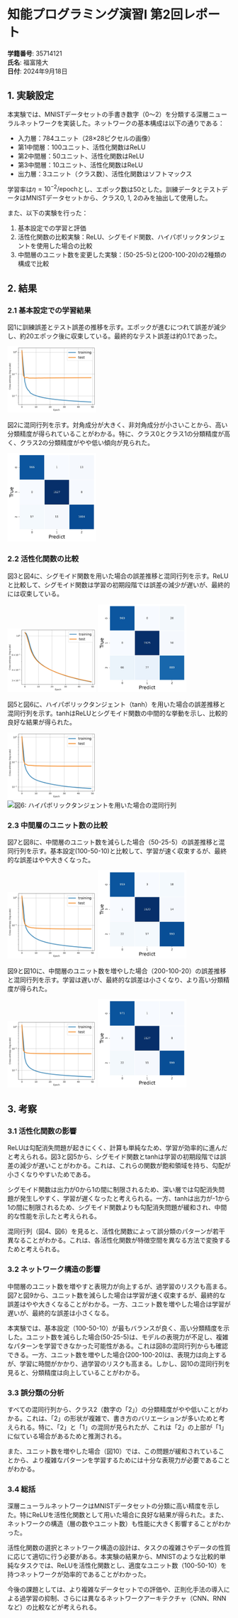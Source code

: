 # 知能プログラミング演習I 第2回レポート

**学籍番号**: 35714121  
**氏名**: 福富隆大  
**日付**: 2024年9月18日

## 1. 実験設定

本実験では、MNISTデータセットの手書き数字（0〜2）を分類する深層ニューラルネットワークを実装した。ネットワークの基本構成は以下の通りである：

- 入力層：784ユニット（28×28ピクセルの画像）
- 第1中間層：100ユニット、活性化関数はReLU
- 第2中間層：50ユニット、活性化関数はReLU
- 第3中間層：10ユニット、活性化関数はReLU
- 出力層：3ユニット（クラス数）、活性化関数はソフトマックス

学習率は$\eta = 10^{-2}/\text{epoch}$とし、エポック数は50とした。訓練データとテストデータはMNISTデータセットから、クラス0, 1, 2のみを抽出して使用した。

また、以下の実験を行った：
1. 基本設定での学習と評価
2. 活性化関数の比較実験：ReLU、シグモイド関数、ハイパボリックタンジェントを使用した場合の比較
3. 中間層のユニット数を変更した実験：(50-25-5)と(200-100-20)の2種類の構成で比較

## 2. 結果

### 2.1 基本設定での学習結果

図1に訓練誤差とテスト誤差の推移を示す。エポックが進むにつれて誤差が減少し、約20エポック後に収束している。最終的なテスト誤差は約0.1であった。

<img src="./error_page-0001.jpg" alt="図1: 訓練誤差とテスト誤差の推移" width="200px">

図2に混同行列を示す。対角成分が大きく、非対角成分が小さいことから、高い分類精度が得られていることがわかる。特に、クラス0とクラス1の分類精度が高く、クラス2の分類精度がやや低い傾向が見られた。

<img src="./confusion_page-0001.jpg" alt="図2: 混同行列" width="200px">

### 2.2 活性化関数の比較

図3と図4に、シグモイド関数を用いた場合の誤差推移と混同行列を示す。ReLUと比較して、シグモイド関数は学習の初期段階では誤差の減少が遅いが、最終的には収束している。

<img src="./error_sigmoid_page-0001.jpg" alt="図3: シグモイド関数を用いた場合の誤差推移" width="200px">
<img src="./confusion_sigmoid_page-0001.jpg" alt="図4: シグモイド関数を用いた場合の混同行列" width="200px">

図5と図6に、ハイパボリックタンジェント（tanh）を用いた場合の誤差推移と混同行列を示す。tanhはReLUとシグモイド関数の中間的な挙動を示し、比較的良好な結果が得られた。

<img src="./error_tanh_page-0001.jpg" alt="図5: ハイパボリックタンジェントを用いた場合の誤差推移" width="200px">
<img src="./confusion_tanh_page-0001.jpg" alt="図6: ハイパボリックタンジェントを用いた場合の混同行列" width="200px">

### 2.3 中間層のユニット数の比較

図7と図8に、中間層のユニット数を減らした場合（50-25-5）の誤差推移と混同行列を示す。基本設定(100-50-10)と比較して、学習が速く収束するが、最終的な誤差はやや大きくなった。

<img src="./error_small_page-0001.jpg" alt="図7: ユニット数を減らした場合の誤差推移" width="200px">
<img src="./confusion_small_page-0001.jpg" alt="図8: ユニット数を減らした場合の混同行列" width="200px">

図9と図10に、中間層のユニット数を増やした場合（200-100-20）の誤差推移と混同行列を示す。学習は遅いが、最終的な誤差は小さくなり、より高い分類精度が得られた。

<img src="./error_large_page-0001.jpg" alt="図9: ユニット数を増やした場合の誤差推移" width="200px">
<img src="./confusion_large_page-0001.jpg" alt="図10: ユニット数を増やした場合の混同行列" width="200px">

## 3. 考察

### 3.1 活性化関数の影響

ReLUは勾配消失問題が起きにくく、計算も単純なため、学習が効率的に進んだと考えられる。図3と図5から、シグモイド関数とtanhは学習の初期段階では誤差の減少が遅いことがわかる。これは、これらの関数が飽和領域を持ち、勾配が小さくなりやすいためである。

シグモイド関数は出力が0から1の間に制限されるため、深い層では勾配消失問題が発生しやすく、学習が遅くなったと考えられる。一方、tanhは出力が-1から1の間に制限されるため、シグモイド関数よりも勾配消失問題が緩和され、中間的な性能を示したと考えられる。

混同行列（図4、図6）を見ると、活性化関数によって誤分類のパターンが若干異なることがわかる。これは、各活性化関数が特徴空間を異なる方法で変換するためと考えられる。

### 3.2 ネットワーク構造の影響

中間層のユニット数を増やすと表現力が向上するが、過学習のリスクも高まる。図7と図9から、ユニット数を減らした場合は学習が速く収束するが、最終的な誤差はやや大きくなることがわかる。一方、ユニット数を増やした場合は学習が遅いが、最終的な誤差は小さくなる。

本実験では、基本設定（100-50-10）が最もバランスが良く、高い分類精度を示した。ユニット数を減らした場合(50-25-5)は、モデルの表現力が不足し、複雑なパターンを学習できなかった可能性がある。これは図8の混同行列からも確認できる。一方、ユニット数を増やした場合(200-100-20)は、表現力は向上するが、学習に時間がかかり、過学習のリスクも高まる。しかし、図10の混同行列を見ると、分類精度は向上していることがわかる。

### 3.3 誤分類の分析

すべての混同行列から、クラス2（数字の「2」）の分類精度がやや低いことがわかる。これは、「2」の形状が複雑で、書き方のバリエーションが多いためと考えられる。特に、「2」と「1」の混同が見られたが、これは「2」の上部が「1」に似ている場合があるためと推測される。

また、ユニット数を増やした場合（図10）では、この問題が緩和されていることから、より複雑なパターンを学習するためには十分な表現力が必要であることがわかる。

### 3.4 総括

深層ニューラルネットワークはMNISTデータセットの分類に高い精度を示した。特にReLUを活性化関数として用いた場合に良好な結果が得られた。また、ネットワークの構造（層の数やユニット数）も性能に大きく影響することがわかった。

活性化関数の選択とネットワーク構造の設計は、タスクの複雑さやデータの性質に応じて適切に行う必要がある。本実験の結果から、MNISTのような比較的単純なタスクでは、ReLUを活性化関数とし、適度なユニット数（100-50-10）を持つネットワークが効率的であることがわかった。

今後の課題としては、より複雑なデータセットでの評価や、正則化手法の導入による過学習の抑制、さらには異なるネットワークアーキテクチャ（CNN、RNNなど）の比較などが考えられる。